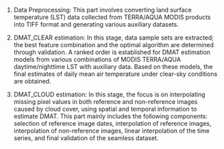 1. Data Preprocessing: 
This part involves converting land surface temperature (LST) data collected from TERRA/AQUA MODIS products into TIFF format and generating various auxiliary datasets. 

2. DMAT_CLEAR estimation:
In this stage, data sample sets are extracted; the best feature combination and the optimal algorithm are determined through validation. A ranked order is established for DMAT estimation models from various combinations of MODIS TERRA/AQUA daytime/nighttime LST with auxiliary data. Based on these models, the final estimates of daily mean air temperature under clear-sky conditions are obtained. 

3. DMAT_CLOUD estimation:
In this stage, the focus is on interpolating missing pixel values in both reference and non-reference images caused by cloud cover, using spatial and temporal information to estimate DMAT. This part mainly includes the following components: selection of reference image dates, interpolation of reference images, interpolation of non-reference images, linear interpolation of the time series, and final validation of the seamless dataset.
